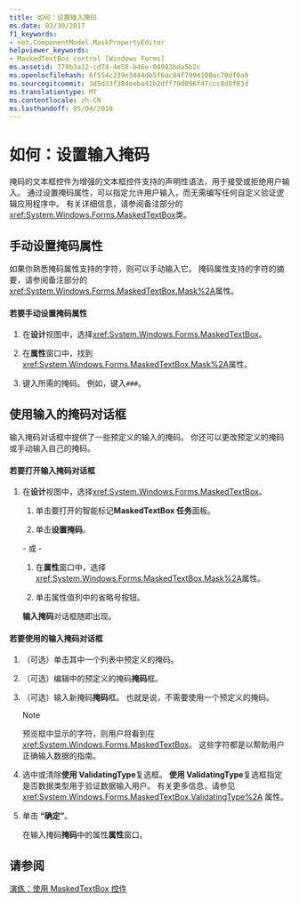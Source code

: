 ```yaml
---
title: 如何：设置输入掩码
ms.date: 03/30/2017
f1_keywords:
- net.ComponentModel.MaskPropertyEditor
helpviewer_keywords:
- MaskedTextBox control [Windows Forms]
ms.assetid: 779b3a12-cd74-4e58-b46e-04983bda5b2c
ms.openlocfilehash: 6f554c239e3444db5f6ac84f7994108ac70df0a9
ms.sourcegitcommit: 3d5d33f384eeba41b2dff79d096f47ccc8d8f03d
ms.translationtype: MT
ms.contentlocale: zh-CN
ms.lasthandoff: 05/04/2018
---
```

# <a name="how-to-set-the-input-mask"></a>如何：设置输入掩码
掩码的文本框控件为增强的文本框控件支持的声明性语法，用于接受或拒绝用户输入。 通过设置掩码属性，可以指定允许用户输入，而无需编写任何自定义验证逻辑应用程序中。 有关详细信息，请参阅备注部分的<xref:System.Windows.Forms.MaskedTextBox>类。  
  
## <a name="setting-the-mask-property-manually"></a>手动设置掩码属性  
 如果你熟悉掩码属性支持的字符，则可以手动输入它。 掩码属性支持的字符的摘要，请参阅备注部分的<xref:System.Windows.Forms.MaskedTextBox.Mask%2A>属性。  
  
#### <a name="to-set-the-mask-property-manually"></a>若要手动设置掩码属性  
  
1.  在**设计**视图中，选择<xref:System.Windows.Forms.MaskedTextBox>。  
  
2.  在**属性**窗口中，找到<xref:System.Windows.Forms.MaskedTextBox.Mask%2A>属性。  
  
3.  键入所需的掩码。 例如，键入`###`。  
  
## <a name="using-the-input-mask-dialog-box"></a>使用输入的掩码对话框  
 输入掩码对话框中提供了一些预定义的输入的掩码。 你还可以更改预定义的掩码或手动输入自己的掩码。  
  
#### <a name="to-open-the-input-mask-dialog-box"></a>若要打开输入掩码对话框  
  
1.  在**设计**视图中，选择<xref:System.Windows.Forms.MaskedTextBox>。  
  
    1.  单击要打开的智能标记**MaskedTextBox 任务**面板。  
  
    2.  单击**设置掩码**。  
  
     \- 或 -  
  
    1.  在**属性**窗口中，选择<xref:System.Windows.Forms.MaskedTextBox.Mask%2A>属性。  
  
    2.  单击属性值列中的省略号按钮。  
  
     **输入掩码**对话框随即出现。  
  
#### <a name="to-use-the-input-mask-dialog-box"></a>若要使用的输入掩码对话框  
  
1.  （可选）单击其中一个列表中预定义的掩码。  
  
2.  （可选）编辑中的预定义的掩码**掩码**框。  
  
3.  （可选）输入新掩码**掩码**框。 也就是说，不需要使用一个预定义的掩码。  
  
    > [!NOTE]
    >  预览框中显示的字符，则用户将看到在<xref:System.Windows.Forms.MaskedTextBox>。 这些字符都是以帮助用户正确输入数据的指南。  
  
4.  选中或清除**使用 ValidatingType**复选框。 **使用 ValidatingType**复选框指定是否数据类型用于验证数据输入用户。 有关更多信息，请参见 <xref:System.Windows.Forms.MaskedTextBox.ValidatingType%2A> 属性。  
  
5.  单击 **“确定”**。  
  
     在输入掩码**掩码**中的属性**属性**窗口。  
  
## <a name="see-also"></a>请参阅  
 [演练：使用 MaskedTextBox 控件](../../../../docs/framework/winforms/controls/walkthrough-working-with-the-maskedtextbox-control.md)
